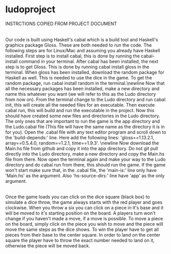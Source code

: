 # ludoproject
INSTRCTIONS COPIED FROM PROJECT DOCUMENT 
######
Our code is built using Haskell's cabal which is a build tool and Haskell's graphics package Gloss. These are both needed to run the code. The following steps are for Linux/Mac and assuming you already have Haskell installed. First step is to install cabal, this is done by running the cabal-install command in your terminal. After cabal has been installed, the next step is to get Gloss. This is done by running cabal install gloss in the terminal. When gloss has been installed, download the random package for Haskell as well. This is needed to use the dice in the game. To get the random package, run cabal install random in the terminal.\newline Now that all the necessary packages has been installed, make a new directory and name this whatever you want (we will refer to this as the Ludo directory from now on). From the terminal change to the Ludo directory and run cabal init, this will create all the needed files for an executable. Then execute cabal run, this will build and run the executable in the project. Now this should have created some new files and directories in the Ludo directory. The only ones that are important to run the game is the app directory and the Ludo.cabal file (This file will have the same name as the directory it is in for you). Open the .cabal file with any text editor program and scroll down to the 'build-depends:' line. Here add the following lines: 'gloss==1.13.2.1, array==0.5.4.0, random==1.2.1, time==1.9.3'. \newline Now download the Main.hs file from github and copy it into the app directory. Do not git pull directly into the Ludo directory, make a new directory and copy the Main.hs file from there. Now open the terminal again and make your way to the Ludo directory and do cabal run from there, this should run the game. If the game won't start make sure that, in the .cabal file, the 'main-is:' line only have 'Main.hs' as the argument. Also 'hs-source-dirs:' line have 'app' as the only argument. 
######
Once the game loads you can click on the dice square (black box) to simulate a dice throw, the game always starts with the red player and goes clockwise. When you throw a six you can click on a piece in it's base and it will be moved to it's starting position on the board. A players turn won't change if you haven't made a move, if a move is possible. To move a piece on the board, simply click on the piece you wish to move and the piece will move the same steps as the dice shows. To win the player have to get all pieces from their base to the center square. In order to land on the center square the player have to throw the exact number needed to land on it, otherwise the piece will be moved back. 
